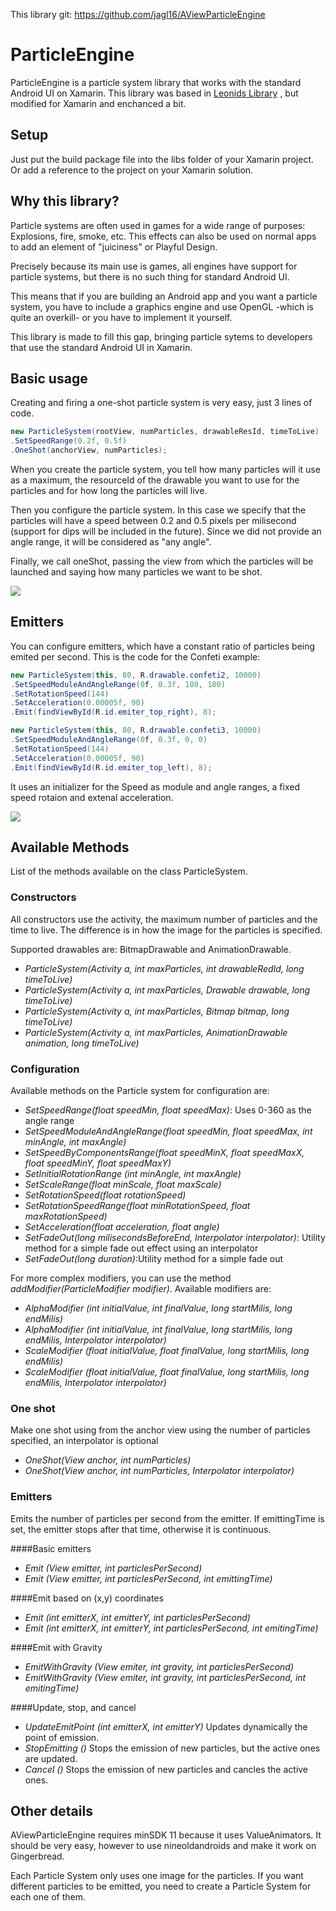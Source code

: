 This library git:
https://github.com/jagl16/AViewParticleEngine


ParticleEngine
==========================

ParticleEngine is a particle system library that works with the standard Android UI on Xamarin.
This library was based in [Leonids Library](https://github.com/plattysoft/Leonids) , but modified for Xamarin and enchanced a bit.


## Setup
Just put the build package file into the libs folder of your Xamarin project.
Or add a reference to the project on your Xamarin solution.

## Why this library?

Particle systems are often used in games for a wide range of purposes: Explosions, fire, smoke, etc. This effects can also be used on normal apps to add an element of "juiciness" or Playful Design.

Precisely because its main use is games, all engines have support for particle systems, but there is no such thing for standard Android UI.

This means that if you are building an Android app and you want a particle system, you have to include a graphics engine and use OpenGL -which is quite an overkill- or you have to implement it yourself.

This library is made to fill this gap, bringing particle sytems to developers that use the standard Android UI in Xamarin.

## Basic usage

Creating and firing a one-shot particle system is very easy, just 3 lines of code.

```C#
new ParticleSystem(rootView, numParticles, drawableResId, timeToLive)
.SetSpeedRange(0.2f, 0.5f)
.OneShot(anchorView, numParticles);
```

When you create the particle system, you tell how many particles will it use as a maximum, the resourceId of the drawable you want to use for the particles and for how long the particles will live.

Then you configure the particle system. In this case we specify that the particles will have a speed between 0.2 and 0.5 pixels per milisecond (support for dips will be included in the future). Since we did not provide an angle range, it will be considered as "any angle".

Finally, we call oneShot, passing the view from which the particles will be launched and saying how many particles we want to be shot.

![](https://raw.githubusercontent.com/plattysoft/Leonids/master/images/Leonids_one_shot.gif)

## Emitters

You can configure emitters, which have a constant ratio of particles being emited per second.
This is the code for the Confeti example:

```C#
new ParticleSystem(this, 80, R.drawable.confeti2, 10000)
.SetSpeedModuleAndAngleRange(0f, 0.3f, 180, 180)
.SetRotationSpeed(144)
.SetAcceleration(0.00005f, 90)
.Emit(findViewById(R.id.emiter_top_right), 8);

new ParticleSystem(this, 80, R.drawable.confeti3, 10000)
.SetSpeedModuleAndAngleRange(0f, 0.3f, 0, 0)
.SetRotationSpeed(144)
.SetAcceleration(0.00005f, 90)
.Emit(findViewById(R.id.emiter_top_left), 8);
```

It uses an initializer for the Speed as module and angle ranges, a fixed speed rotaion and extenal acceleration.

![](https://raw.githubusercontent.com/plattysoft/Leonids/master/images/leonids_confeti.gif)

## Available Methods

List of the methods available on the class ParticleSystem.

### Constructors

All constructors use the activity, the maximum number of particles and the time to live. The difference is in how the image for the particles is specified. 

Supported drawables are: BitmapDrawable and AnimationDrawable.

* _ParticleSystem(Activity a, int maxParticles, int drawableRedId, long timeToLive)_
* _ParticleSystem(Activity a, int maxParticles, Drawable drawable, long timeToLive)_
* _ParticleSystem(Activity a, int maxParticles, Bitmap bitmap, long timeToLive)_
* _ParticleSystem(Activity a, int maxParticles, AnimationDrawable animation, long timeToLive)_

### Configuration

Available methods on the Particle system for configuration are:

* _SetSpeedRange(float speedMin, float speedMax)_: Uses 0-360 as the angle range
* _SetSpeedModuleAndAngleRange(float speedMin, float speedMax, int minAngle, int maxAngle)_
* _SetSpeedByComponentsRange(float speedMinX, float speedMaxX, float speedMinY, float speedMaxY)_
* _SetInitialRotationRange (int minAngle, int maxAngle)_
* _SetScaleRange(float minScale, float maxScale)_
* _SetRotationSpeed(float rotationSpeed)_
* _SetRotationSpeedRange(float minRotationSpeed, float maxRotationSpeed)_
* _SetAcceleration(float acceleration, float angle)_
* _SetFadeOut(long milisecondsBeforeEnd, Interpolator interpolator)_: Utility method for a simple fade out effect using an interpolator
* _SetFadeOut(long duration)_:Utility method for a simple fade out

For more complex modifiers, you can use the method _addModifier(ParticleModifier modifier)_. Available modifiers are:

* _AlphaModifier (int initialValue, int finalValue, long startMilis, long endMilis)_
* _AlphaModifier (int initialValue, int finalValue, long startMilis, long endMilis, Interpolator interpolator)_
* _ScaleModifier (float initialValue, float finalValue, long startMilis, long endMilis)_
* _ScaleModifier (float initialValue, float finalValue, long startMilis, long endMilis, Interpolator interpolator)_

### One shot

Make one shot using from the anchor view using the number of particles specified, an interpolator is optional

* _OneShot(View anchor, int numParticles)_
* _OneShot(View anchor, int numParticles, Interpolator interpolator)_

### Emitters

Emits the number of particles per second from the emitter. If emittingTime is set, the emitter stops after that time, otherwise it is continuous.

####Basic emitters
* _Emit (View emitter, int particlesPerSecond)_
* _Emit (View emitter, int particlesPerSecond, int emittingTime)_

####Emit based on (x,y) coordinates
* _Emit (int emitterX, int emitterY, int particlesPerSecond)_
* _Emit (int emitterX, int emitterY, int particlesPerSecond, int emitingTime)_

####Emit with Gravity 
* _EmitWithGravity (View emiter, int gravity, int particlesPerSecond)_
* _EmitWithGravity (View emiter, int gravity, int particlesPerSecond, int emitingTime)_
 
####Update, stop, and cancel
* _UpdateEmitPoint (int emitterX, int emitterY)_ Updates dynamically the point of emission.
* _StopEmitting ()_ Stops the emission of new particles, but the active ones are updated.
* _Cancel ()_ Stops the emission of new particles and cancles the active ones.

## Other details

AViewParticleEngine requires minSDK 11 because it uses ValueAnimators. It should be very easy, however to use nineoldandroids and make it work on Gingerbread.

Each Particle System only uses one image for the particles. If you want different particles to be emitted, you need to create a Particle System for each one of them.
